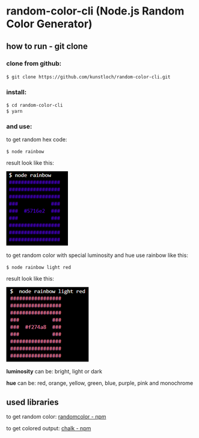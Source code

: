 # random-color-cli (Node.js Random Color Generator)

## how to run - git clone

### clone from github:

` $ git clone https://github.com/kunstloch/random-color-cli.git `

### install:

```
$ cd random-color-cli
$ yarn 
```

### and use:

to get random hex code:

``$ node rainbow``

result look like this:

![random-color-box](./rainbow02.PNG)


to get random color with special luminosity and hue use rainbow like this:

`` $ node rainbow light red ``


result look like this:

![random-color-box](./rainbow01.PNG)

**luminosity** can be: bright, light or dark


**hue** can be: red, orange, yellow, green, blue, purple, pink and monochrome

## used libraries

to get random color: [randomcolor - npm](https://www.npmjs.com/package/randomcolor)

to get colored output: [chalk - npm](https://www.npmjs.com/package/chalk) 

